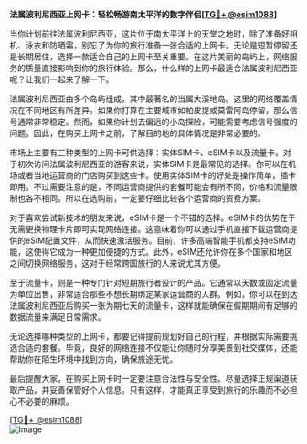 **法属波利尼西亚上网卡：轻松畅游南太平洋的数字伴侣[[TG💪+ @esim1088](https://t.me/s/esim1088)]**

当你计划前往法属波利尼西亚，这片位于南太平洋上的天堂之地时，除了准备好相机、泳衣和防晒霜，别忘了为你的旅行准备一张合适的上网卡。无论是短暂停留还是长期居住，选择一款适合自己的上网卡至关重要。在这片美丽的岛屿上，网络服务的质量直接影响到你的旅行体验。那么，什么样的上网卡最适合法属波利尼西亚呢？让我们一起来了解一下。

法属波利尼西亚由多个岛屿组成，其中最著名的当属大溪地岛。这里的网络覆盖情况在不同地区有所差异。如果你打算在主要城市如帕皮提或莫雷阿岛停留，那么信号通常非常稳定。然而，如果你计划去偏远的小岛探险，可能需要考虑信号强度的问题。因此，在购买上网卡之前，了解目的地的具体情况是非常必要的。

市场上主要有三种类型的上网卡可供选择：实体SIM卡、eSIM卡以及流量卡。对于初次访问法属波利尼西亚的游客来说，实体SIM卡是最常见的选择。你可以在机场或者当地运营商的门店购买到这些卡。使用实体SIM卡的好处是操作简单，插卡即用。不过需要注意的是，不同运营商提供的套餐可能会有所不同，价格和流量限制也各不相同。所以在选购前，一定要仔细比较各个运营商的资费方案。

对于喜欢尝试新技术的朋友来说，eSIM卡是一个不错的选择。eSIM卡的优势在于无需更换物理卡片即可实现网络连接。这意味着你可以通过手机直接下载运营商提供的eSIM配置文件，从而快速激活服务。目前，许多高端智能手机都支持eSIM功能，这使得它成为一种更加便捷的方式。此外，eSIM还允许你在多个国家和地区之间切换网络服务，这对于经常跨国旅行的人来说尤其方便。

至于流量卡，则是一种专门针对短期旅行者设计的产品。它通常以天数或固定流量为单位出售，非常适合那些不想长期绑定某家运营商的人群。例如，你可以在到达法属波利尼西亚后购买一张为期七天的流量卡，这样就能确保在假期期间有足够的数据流量来满足日常需求。

无论选择哪种类型的上网卡，都要记得提前规划好自己的行程，并根据实际需要挑选合适的套餐。毕竟，良好的网络连接不仅能让你随时分享美景到社交媒体，还能帮助你在陌生环境中找到方向，确保旅途无忧。

最后提醒大家，在购买上网卡时一定要注意合法性与安全性。尽量选择正规渠道获取产品，并妥善保管好个人信息。只有这样，才能真正享受到旅行的乐趣而不必担心不必要的麻烦。

[[TG💪+ @esim1088](https://t.me/s/esim1088)]  
![Image](https://i.postimg.cc/4NQfJmqS/Snipaste-2025-05-13-00-14-12.png)